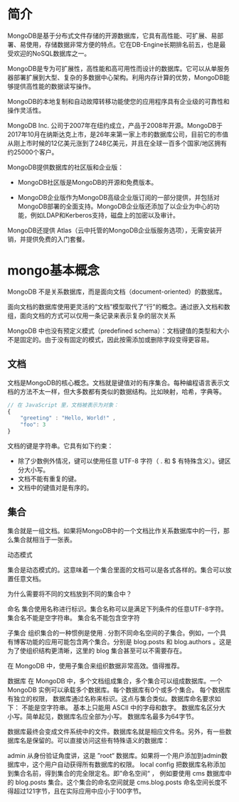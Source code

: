 # 简介


MongoDB是基于分布式文件存储的开源数据库，它具有高性能、可扩展、易部署、易使用，存储数据非常方便的特点。它在DB-Engine长期排名前五，也是最受欢迎的NoSQL数据库之一。

MongoDB是专为可扩展性，高性能和高可用性而设计的数据库。它可以从单服务器部署扩展到大型、复杂的多数据中心架构。利用内存计算的优势，MongoDB能够提供高性能的数据读写操作。 

MongoDB的本地复制和自动故障转移功能使您的应用程序具有企业级的可靠性和操作灵活性。
    
MongoDB Inc. 公司于2007年在纽约成立，产品于2008年开源。MongoDB于 2017年10月在纳斯达克上市，是26年来第一家上市的数据库公司，目前它的市值从刚上市时候的12亿美元涨到了248亿美元，并且在全球一百多个国家/地区拥有约25000个客户。

MongoDB提供数据库的社区版和企业版：

- MongoDB社区版是MongoDB的开源和免费版本。

- MongoDB企业版作为MongoDB高级企业版订阅的一部分提供，并包括对MongoDB部署的全面支持。MongoDB企业版还添加了以企业为中心的功能，例如LDAP和Kerberos支持，磁盘上的加密以及审计。

MongoDB还提供 Atlas（云中托管的MongoDB企业版服务选项），无需安装开销，并提供免费的入门套餐。


# mongo基本概念

MongoDB 不是关系数据库，而是面向文档（document-oriented）的数据库。

面向文档的数据库使用更灵活的“文档”模型取代了“行”的概念。通过嵌入文档和数组，面向文档的方式可以仅用一条记录来表示复杂的层次关系

MongoDB 中也没有预定义模式（predefined schema）：文档键值的类型和大小不是固定的。由于没有固定的模式，因此按需添加或删除字段变得更容易。

## 文档

文档是MongoDB的核心概念。文档就是键值对的有序集合。每种编程语言表示文档的方法不太一样，但大多数都有类似的数据结构。比如映射，哈希，字典等。

```js
// 在 JavaScript 里，文档被表示为对象：
{
    "greeting" : "Hello, World!" , 
    "foo": 3
}
```



文档的键是字符串。它具有如下约束：

- 除了少数例外情况，键可以使用任意 UTF-8 字符（ . 和 $ 有特殊含义）。键区分大小写。
- 文档不能有重复的键。
- 文档中的键值对是有序的。


## 集合

集合就是一组文档。如果将MongoDB中的一个文档比作关系数据库中的一行，那么集合就相当于一张表。

动态模式

集合是动态模式的。这意味着一个集合里面的文档可以是各式各样的。集合可以放置任意文档。

为什么需要将不同的文档放到不同的集合中？


命名
集合使用名称进行标识。集合名称可以是满足下列条件的任意UTF-8字符。
集合名不能是空字符串。
集合名不能包含空字符


子集合
组织集合的一种惯例是使用 . 分割不同命名空间的子集合。例如，一个具有博客功能的应用可能包含两个集合。分别是 blog.posts 和 blog.authors 。这是为了使组织结构更清晰，这里的 blog 集合甚至可以不需要存在。

在 MongoDB 中，使用子集合来组织数据非常高效。值得推荐。

数据库
在 MongoDB 中，多个文档组成集合，多个集合可以组成数据库。一个 MongoDB 实例可以承载多个数据库。每个数据库有0个或多个集合。
每个数据库有独立的权限，
数据库通过名称来标识。这点与集合类似。数据库命名要求如下：
不能是空字符串。
基本上只能用 ASCII 中的字母和数字。
数据库名区分大小写。简单起见，数据库名应全部为小写。
数据库名最多为64字节。

数据库最终会变成文件系统中的文件。数据库名就是相应文件名。另外，有一些数据库名是保留的。可以直接访问这些有特殊语义的数据库：

admin  从身份验证角度讲，这是 ”root“ 数据库。如果将一个用户添加到admin数据库中，这个用户自动获得所有数据库的权限。
local
config
把数据库名称添加到集合名前，得到集合的完全限定名。即”命名空间“ ， 例如要使用 cms 数据库中的 blog.posts 集合。这个集合的命名空间就是 cms.blog.posts 
命名空间长度不得超过121字节，且在实际应用中应小于100字节。

